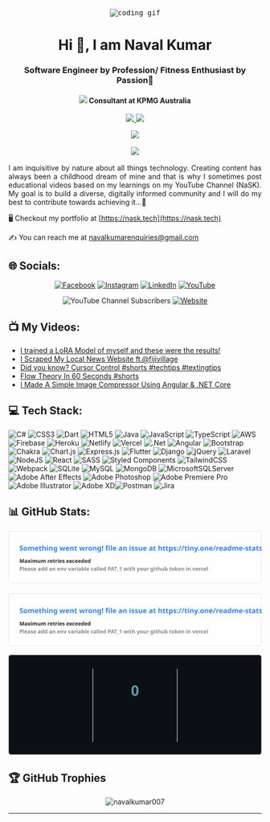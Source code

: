 <div align="center">
<kbd><img alt="coding gif" width="200" src="https://s11.gifyu.com/images/S42yt.gif"/></kbd>
</div>

<h1 align="center">Hi 👋, I am Naval Kumar</h1>

<h3 align="center">Software Engineer by Profession/ Fitness Enthusiast by Passion💪</h3>
<h4 align="center"><img src="https://media.giphy.com/media/WUlplcMpOCEmTGBtBW/giphy.gif" width="24"> Consultant at KPMG Australia</h4>

<div align="center">
  <a href="https://badges.pufler.dev">
    <img src="https://badges.pufler.dev/visits/navalkumar007/pujux?style=flat-square&color=black&logo=github&a=0">
  </a>
  <a href="https://badges.pufler.dev">
    <img src="https://badges.pufler.dev/years/navalkumar007?style=flat-square&color=black&logo=github&a=0">
  </a>
</div>

<div align="center">

[![](https://visitcount.itsvg.in/api?id=navalkumar007&icon=1&color=0)](https://visitcount.itsvg.in) <br>

![](https://quotes-github-readme.vercel.app/api?type=horizontal&theme=merko)

</div>

<p align="justify">
I am inquisitive by nature about all things technology. Creating content has always been a childhood dream of mine and that is why I sometimes post educational videos based on my learnings on my YouTube Channel (NaSK). My goal is to build a diverse, digitally informed community and I will do my best to contribute towards achieving it...🌱
</p>

🖥️ Checkout my portfolio at [https://nask.tech](https://nask.tech)

✍️ You can reach me at navalkumarenquiries@gmail.com

## 🌐 Socials:

<div align="center">

[![Facebook](https://img.shields.io/badge/Facebook-%231877F2.svg?logo=Facebook&logoColor=white)](https://www.facebook.com/profile.php?id=100041856814185) [![Instagram](https://img.shields.io/badge/Instagram-%23E4405F.svg?logo=Instagram&logoColor=white)](https://instagram.com/navalkumar_007) [![LinkedIn](https://img.shields.io/badge/LinkedIn-%230077B5.svg?logo=linkedin&logoColor=white)](https://linkedin.com/in/naval-kumar) [![YouTube](https://img.shields.io/badge/YouTube-%23FF0000.svg?logo=YouTube&logoColor=white)](https://youtube.com/@nask22)


![YouTube Channel Subscribers](https://img.shields.io/youtube/channel/subscribers/UCXG9Tw1JoH6qFOivHHOrguQ?logo=youtube&logoColor=red&style=for-the-badge)
[![Website](https://img.shields.io/website?label=nask.tech&style=for-the-badge&url=https%3A%2F%2Fnask.tech)](https://nask.tech)
</div>

## 📺 My Videos:
<!-- YOUTUBE:START-->
- [I trained a LoRA Model of myself and these were the results!](https://www.youtube.com/watch?v=RlR47JnoK0k)
- [I Scraped My Local News Website ft.@fijivillage](https://www.youtube.com/watch?v=8sqo4jvDQ0M)
- [Did you know? Cursor Control #shorts  #techtips  #textingtips](https://www.youtube.com/watch?v=ruZnENZMV68)
- [Flow Theory In 60 Seconds #shorts](https://www.youtube.com/watch?v=jSRL4dkrsjY)
- [I Made A Simple Image Compressor Using Angular &amp; .NET Core](https://www.youtube.com/watch?v=hS2Np5ERbC0)
<!-- YOUTUBE:END-->

## 💻 Tech Stack:

![C#](https://img.shields.io/badge/c%23-%23239120.svg?style=plastic&logo=c-sharp&logoColor=white) ![CSS3](https://img.shields.io/badge/css3-%231572B6.svg?style=plastic&logo=css3&logoColor=white) ![Dart](https://img.shields.io/badge/dart-%230175C2.svg?style=plastic&logo=dart&logoColor=white) ![HTML5](https://img.shields.io/badge/html5-%23E34F26.svg?style=plastic&logo=html5&logoColor=white) ![Java](https://img.shields.io/badge/java-%23ED8B00.svg?style=plastic&logo=java&logoColor=white) ![JavaScript](https://img.shields.io/badge/javascript-%23323330.svg?style=plastic&logo=javascript&logoColor=%23F7DF1E) ![TypeScript](https://img.shields.io/badge/typescript-%23007ACC.svg?style=plastic&logo=typescript&logoColor=white) ![AWS](https://img.shields.io/badge/AWS-%23FF9900.svg?style=plastic&logo=amazon-aws&logoColor=white) ![Firebase](https://img.shields.io/badge/firebase-%23039BE5.svg?style=plastic&logo=firebase) ![Heroku](https://img.shields.io/badge/heroku-%23430098.svg?style=plastic&logo=heroku&logoColor=white) ![Netlify](https://img.shields.io/badge/netlify-%23000000.svg?style=plastic&logo=netlify&logoColor=#00C7B7) ![Vercel](https://img.shields.io/badge/vercel-%23000000.svg?style=plastic&logo=vercel&logoColor=white) ![.Net](https://img.shields.io/badge/.NET-5C2D91?style=plastic&logo=.net&logoColor=white) ![Angular](https://img.shields.io/badge/angular-%23DD0031.svg?style=plastic&logo=angular&logoColor=white) ![Bootstrap](https://img.shields.io/badge/bootstrap-%23563D7C.svg?style=plastic&logo=bootstrap&logoColor=white) ![Chakra](https://img.shields.io/badge/chakra-%234ED1C5.svg?style=plastic&logo=chakraui&logoColor=white) ![Chart.js](https://img.shields.io/badge/chart.js-F5788D.svg?style=plastic&logo=chart.js&logoColor=white) ![Express.js](https://img.shields.io/badge/express.js-%23404d59.svg?style=plastic&logo=express&logoColor=%2361DAFB) ![Flutter](https://img.shields.io/badge/Flutter-%2302569B.svg?style=plastic&logo=Flutter&logoColor=white) ![Django](https://img.shields.io/badge/django-%23092E20.svg?style=plastic&logo=django&logoColor=white) ![jQuery](https://img.shields.io/badge/jquery-%230769AD.svg?style=plastic&logo=jquery&logoColor=white) ![Laravel](https://img.shields.io/badge/laravel-%23FF2D20.svg?style=plastic&logo=laravel&logoColor=white) ![NodeJS](https://img.shields.io/badge/node.js-6DA55F?style=plastic&logo=node.js&logoColor=white) ![React](https://img.shields.io/badge/react-%2320232a.svg?style=plastic&logo=react&logoColor=%2361DAFB) ![SASS](https://img.shields.io/badge/SASS-hotpink.svg?style=plastic&logo=SASS&logoColor=white) ![Styled Components](https://img.shields.io/badge/styled--components-DB7093?style=plastic&logo=styled-components&logoColor=white) ![TailwindCSS](https://img.shields.io/badge/tailwindcss-%2338B2AC.svg?style=plastic&logo=tailwind-css&logoColor=white) ![Webpack](https://img.shields.io/badge/webpack-%238DD6F9.svg?style=plastic&logo=webpack&logoColor=black) ![SQLite](https://img.shields.io/badge/sqlite-%2307405e.svg?style=plastic&logo=sqlite&logoColor=white) ![MySQL](https://img.shields.io/badge/mysql-%2300f.svg?style=plastic&logo=mysql&logoColor=white) ![MongoDB](https://img.shields.io/badge/MongoDB-%234ea94b.svg?style=plastic&logo=mongodb&logoColor=white) ![MicrosoftSQLServer](https://img.shields.io/badge/Microsoft%20SQL%20Sever-CC2927?style=plastic&logo=microsoft%20sql%20server&logoColor=white) ![Adobe After Effects](https://img.shields.io/badge/Adobe%20After%20Effects-9999FF.svg?style=plastic&logo=Adobe%20After%20Effects&logoColor=white) ![Adobe Photoshop](https://img.shields.io/badge/adobephotoshop-%2331A8FF.svg?style=plastic&logo=adobephotoshop&logoColor=white) ![Adobe Premiere Pro](https://img.shields.io/badge/Adobe%20Premiere%20Pro-9999FF.svg?style=plastic&logo=Adobe%20Premiere%20Pro&logoColor=white) ![Adobe Illustrator](https://img.shields.io/badge/adobeillustrator-%23FF9A00.svg?style=plastic&logo=adobeillustrator&logoColor=white) ![Adobe XD](https://img.shields.io/badge/Adobe%20XD-470137?style=plastic&logo=Adobe%20XD&logoColor=#FF61F6)![Postman](https://img.shields.io/badge/Postman-FF6C37?style=plastic&logo=postman&logoColor=white) ![Jira](https://img.shields.io/badge/jira-%230A0FFF.svg?style=plastic&logo=jira&logoColor=white)

## 📊 GitHub Stats:
<div align="center">

![Naval's GitHub stats](https://raw.githubusercontent.com/navalkumar007/github-stats/08b7487a6cf2f1dd0c71fecfb03d161b0bb32140/stats.svg)&nbsp;
![Naval's Top Langs](https://raw.githubusercontent.com/navalkumar007/github-stats/3bccdf2c43da2ba78efae0ca6663b9bacb2a2596/langs.svg)


<!-- Original url from the upstream repo, without Github Action for caching. -->
<!-- <img  src="https://github-stats-navalkumar007.vercel.app/api?username=navalkumar007&rank_icon=github&hide=stars,issues&theme=gotham&hide_border=true&include_all_commits=true&count_private=true" alt="navalkumar007" />
&nbsp;
<img src="https://github-stats-navalkumar007.vercel.app/api/top-langs/?username=navalkumar007&theme=gotham&hide_border=true&include_all_commits=true&count_private=true&layout=compact" alt="navalkumar007" /> -->
</div>

<!-- Original url from the upstream repo, without Github Action for caching. -->
<!-- <p align="center"><img src="https://github-readme-streak-stats.herokuapp.com/?user=navalkumar007&include_all_commits=true&count_private=true&theme=gotham&hide_border=true"  alt="navalkumar007"/></p> -->
<div align="center">
  
  ![Naval's Streak](https://raw.githubusercontent.com/navalkumar007/github-stats/b7ec87fc1307d4f9b67b2e8c545c6df678c87dd7/streaks.svg)
</div>

## 🏆 GitHub Trophies

<p align="center"><img src="https://github-profile-trophy.vercel.app/?username=navalkumar007&theme=radical&include_all_commits=true&count_private=true&no-frame=false&no-bg=true&margin-w=4" alt="navalkumar007"/></p>

---
